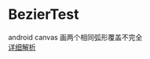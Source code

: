 # BezierTest  
android canvas 画两个相同弧形覆盖不完全  
[详细解析](https://github.com/bboyfeiyu/android-tech-frontier/blob/master/issue-45/Android%E5%9C%86%E5%BC%A7%E6%95%B4%E5%AE%B9%E4%B9%8B%E8%B0%9C.md)
